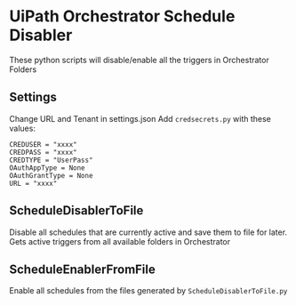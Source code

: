 # UiPath Orchestrator Schedule Disabler

These python scripts will disable/enable all the triggers in Orchestrator Folders

## Settings

Change URL and Tenant in settings.json
Add `credsecrets.py` with these values:
```
CREDUSER = "xxxx"
CREDPASS = "xxxx"
CREDTYPE = "UserPass"
OAuthAppType = None
OAuthGrantType = None
URL = "xxxx"
```
## ScheduleDisablerToFile

Disable all schedules that are currently active and save them to file for later. Gets active triggers from all available folders in Orchestrator

## ScheduleEnablerFromFile

Enable all schedules from the files generated by `ScheduleDisablerToFile.py`


